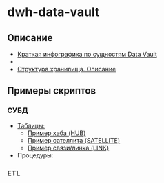 # dwh-data-vault

## Описание
* [Краткая инфографика по сущностям Data Vault](docs/data-vault-brief.png)
* [](docs/dwh-steps-business.png)
* [Структура хранилища. Описание](docs/stucture.md)

## Примеры скриптов
### СУБД
* [Таблицы:](scripts/table/)
    * [Пример хаба (HUB)](scripts/table/dds.hub_example.sql)
    * [Пример сателлита (SATELLITE)](scripts/table/dds.satellite_example.sql)
    * [Пример связи/линка (LINK)](scripts/table/dds.link_example.sql)
* Процедуры:


### ETL
